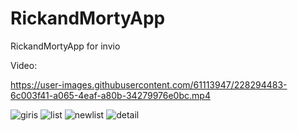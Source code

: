 # RickandMortyApp
RickandMortyApp for invio

Video:


https://user-images.githubusercontent.com/61113947/228294483-6c003f41-a065-4eaf-a80b-34279976e0bc.mp4





![giris](https://user-images.githubusercontent.com/61113947/225286581-f5066ba5-166d-4098-9373-37b6e62993fb.png)
![list](https://user-images.githubusercontent.com/61113947/225286585-9357c056-1cf9-412f-b718-a341d6a6421d.png)
![newlist](https://user-images.githubusercontent.com/61113947/225288036-d945171f-9731-438f-a8a7-44c81ade56d4.png)
![detail](https://user-images.githubusercontent.com/61113947/225286591-8b211037-a310-4ff4-92c7-18f452a0c9a0.png)
